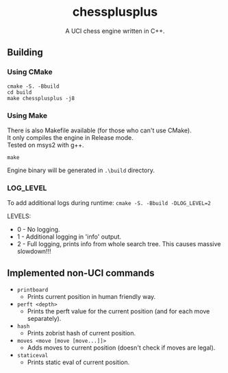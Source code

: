 <h1 align="center">chessplusplus</h1>

<p align="center">
  A UCI chess engine written in C++.
</p>

## Building

### Using CMake
```
cmake -S. -Bbuild
cd build
make chessplusplus -j8
```

### Using Make
There is also Makefile available (for those who can't use CMake).  
It only compiles the engine in Release mode.  
Tested on msys2 with g++.

```
make
```

Engine binary will be generated in `.\build` directory.

### LOG\_LEVEL
To add additional logs during runtime:
`cmake -S. -Bbuild -DLOG_LEVEL=2`

LEVELS:
- 0 - No logging.
- 1 - Additional logging in 'info' output.
- 2 - Full logging, prints info from whole search tree. This causes massive slowdown!!!

## Implemented non-UCI commands
- `printboard`
  - Prints current position in human friendly way.
- `perft <depth>`
  - Prints the perft value for the current position (and for each move separately).
- `hash`
  - Prints zobrist hash of current position.
- `moves <move [move [move...]]>`
  - Adds moves to current position (doesn't check if moves are legal).
- `staticeval`
  - Prints static eval of current position.
